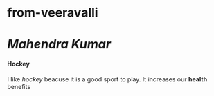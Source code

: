 # from-veeravalli
# ***Mahendra Kumar***
#### **Hockey**
I like *hockey* beacuse it is a good sport to play.
It increases our **health** benefits<br>